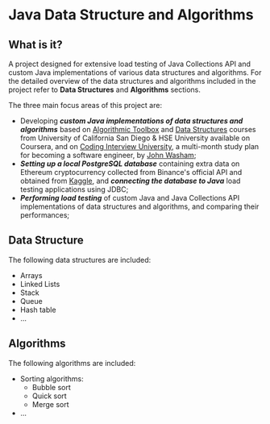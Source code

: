 # Java Data Structure and Algorithms


## What is it?

A project designed for extensive load testing of Java Collections API and custom Java implementations of
various data structures and algorithms. For the detailed overview of the data structures and algorithms included in the project refer to **__Data Structures__** and **__Algorithms__** sections.

The three main focus areas of this project are:

 - Developing **_custom Java implementations of data structures and algorithms_** based on 
[Algorithmic Toolbox](https://www.coursera.org/learn/algorithmic-toolbox?specialization=data-structures-algorithms) and [Data Structures](https://www.coursera.org/learn/data-structures?specialization=data-structures-algorithms) courses from University of California San Diego & HSE University available on Coursera, and on [Coding Interview University](https://github.com/jwasham/coding-interview-university), a multi-month study plan for becoming a software engineer, by [John Washam](https://github.com/jwasham);
 - **_Setting up a local PostgreSQL database_** containing extra data on Ethereum cryptocurrency collected from Binance's official API and obtained from [Kaggle](https://www.kaggle.com/yamqwe/cryptocurrency-extra-data-ethereum), and **_connecting the database to Java_** load testing applications using JDBC;
 - **_Performing load testing_** of custom Java and Java Collections API implementations of
data structures and algorithms, and comparing their performances;

## Data Structure

The following data structures are included:
  - Arrays
  - Linked Lists
  - Stack
  - Queue
  - Hash table
  - ...

## Algorithms

The following algorithms are included:
  - Sorting algorithms:
    - Bubble sort
    - Quick sort
    - Merge sort
  - ...

